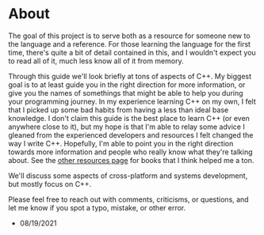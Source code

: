 # About

The goal of this project is to serve both as a resource for someone new to the language and a reference.
For those learning the language for the first time, there's quite a bit of detail contained in this, and I wouldn't expect
you to read all of it, much less know all of it from memory.

Through this guide we'll look briefly at tons of aspects of C++. My biggest goal is to at least guide you in the right direction
for more information, or give you the names of somethings that might be able to help you during your programming journey. In my
experience learning C++ on my own, I felt that I picked up some bad habits from having a less than ideal base knowledge. I don't claim
this guide is the best place to learn C++ (or even anywhere close to it), but my hope is that I'm able to relay some advice
I gleaned from the experienced developers and resources I felt changed the way I write C++.
Hopefully, I'm able to point you in the right direction towards more information and people who really know what they're talking about.
See the [other resources page](resources.md) for books that I think helped me a ton.

We'll discuss some aspects of cross-platform and systems development, but mostly focus on C++.

Please feel free to reach out with comments, criticisms, or questions, and let me know if you spot a typo,
mistake, or other error.

- 08/19/2021

